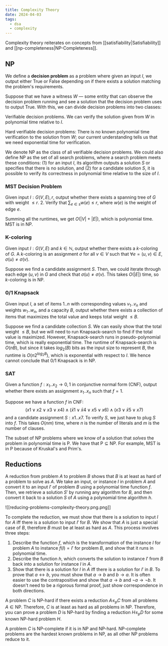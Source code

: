 ```yaml
---
title: Complexity Theory
date: 2024-04-03
tags:
  - dsa
  - complexity
---
```

Complexity theory reiterates on concepts from [[satisfiability|Satisfiability]] and [[np-completeness|NP-Completeness]].
## NP
We define a **decision problem** as a problem where given an input $I$, we output either True or False depending on if there exists a solution matching the problem's requirements.

Suppose that we have a witness $W$ — some entity that can observe the decision problem running and see a solution that the decision problem uses to output True. With this, we can divide decision problems into two classes:

Verifiable decision problems. We can verify the solution given from $W$ in polynomial time relative to $I$.

Hard verifiable decision problems: There is no known polynomial time verification to the solution from $W$; our current understanding tells us that we need exponential time for verification.

We denote $\mathsf{NP}$ as the class of all verifiable decision problems. We could also define $\mathsf{NP}$ as the set of all search problems, where a search problem meets these conditions: (1) for an input $I$, its algorithm outputs a solution $S$ or specifies that there is no solution, and (2) for a candidate solution $S$, it is possible to verify its correctness in polynomial time relative to the size of $I$.
### MST Decision Problem
Given input $I : G(V, E), r$, output whether there exists a spanning tree of $G$ with weight $\leq r$. 
2. Verify that $\sum_{e \in s} w(e) \leq r$, where $w(e)$ is the weight of edge $e$.

Summing all the runtimes, we get $O(|V| + |E|)$, which is polynomial time. MST is in $\mathsf{NP}$.
### K-coloring
Given input $I: G(V, E)$ and $k \in \mathbb{N}$, output whether there exists a $k$-coloring of $G$. A $k$-coloring is an assignment $\sigma$ for all $v \in V$ such that $\forall e = (u,v) \in E, \sigma(u) \neq \sigma(v)$.

Suppose we find a candidate assignment $S$. Then, we could iterate through each edge $(u, v)$ in $G$ and check that $\sigma(u) \neq \sigma(v)$. This takes $O(|E|)$ time, so $k$-coloring is in $\mathsf{NP}$.
### 0/1 Knapsack
Given input $I$, a set of items ${1 .. n}$ with corresponding values $v_1..v_n$ and weights $w_1 .. w_n$, and a capacity $B$, output whether there exists a collection of items that maximizes the total value and keeps total weight $\leq B$. 

Suppose we find a candidate collection $S$. We can easily show that the total weight $\leq B$, but we will need to run Knapsack-search to find if the total value is maximized. However, Knapsack-search runs in pseudo-polynomial time, which is really exponential time. The runtime of Knapsack-search is $O(nB)$, but since it takes $log_2(B)$ bits as the input size to represent $B$, the runtime is $O(n2^{log_2B})$, which is exponential with respect to $I$. We hence cannot conclude that 0/1 Knapsack is in $\mathsf{NP}$.
### SAT
Given a function $f: {x_1 .. x_2} \rightarrow {0, 1}$ in conjunctive normal form (CNF), output whether there exists an assignment ${x_1 .. x_n}$ such that $f = 1$. 

Suppose we have a function $f$ in CNF:
$$(x1 ∨ x2 ∨ x3 ∨ x4) ∧ (\bar{x}1 ∨ \bar{x}4 ∨ x5 ∨ x6) ∧ (x3 ∨ \bar{x}5 ∨ x7)$$
and a candidate assignment $S: {x1 .. x7}$. To verify $S$, we just have to plug $S$ into $f$. This takes $O(nm)$ time, where $n$ is the number of literals and $m$ is the number of clauses.

The subset of $\mathsf{NP}$ problems where we know of a solution that *solves* the problem in polynomial time is $\mathsf{P}$. We have that $\mathsf{P} \subseteq \mathsf{NP}$. For example, MST is in $\mathsf{P}$ because of Kruskal's and Prim's.
## Reductions
A reduction from problem $A$ to problem $B$ shows that $B$ is at least as hard of a problem to solve as $A$. We take an input, or instance $I$ in problem $A$ and convert it to an input $I'$ of problem $B$ using a polynomial time function $f$. Then, we retrieve a solution $S'$ by running any algorithm for $B$, and then convert it back to a solution $S$ of $A$ using a polynomial time algorithm $h$.

![[reducing-problems-complexity-theory.png.png]]

To complete the reduction, we must show that there is a solution to input $I$ for $A$ iff there is a solution to input $I'$ for $B$. We show that $A$ is just a special case of $B$, therefore $B$ must be at least as hard as $A$. This process involves three steps:
1. Describe the function $f$, which is the transformation of the instance $I$ for problem $A$ to instance $f(I) = I'$ for problem $B$, and show that it runs in polynomial time.
2. Describe the function $h$, which converts the solution to instance $I'$ from $B$ back into a solution for instance $I$ in $A$.
3. Show that there is a solution for $I$ in $A$ iff there is a solution for $I'$ in $B$. To prove that $a \leftrightarrow b$, you must show that $a \rightarrow b$ and $b \rightarrow a$. It is often easier to use the contrapositive and  show that $a \rightarrow b$ and $\neg a \rightarrow \neg b$. It doesn't need to be a rigorous formal proof, just show correspondence in both directions.

A problem $C$ is NP-hard if there exists a reduction $A \leq_p C$ from all problems $A \in \mathsf{NP}$. Therefore, $C$ is at least as hard as all problems in $\mathsf{NP}$. Therefore, you can prove a problem $D$ is NP-hard by finding a reduction $H \leq_p D$ for some known NP-hard problem $H$.

A problem $C$ is NP-complete if it is in $\mathsf{NP}$ and NP-hard. NP-complete problems are the hardest known problems in $\mathsf{NP}$, as all other $\mathsf{NP}$ problems reduce to it.
